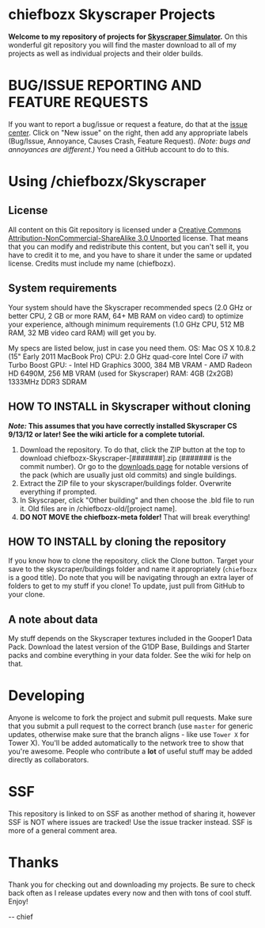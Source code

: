 # chiefbozx Skyscraper Projects

**Welcome to my repository of projects for [Skyscraper Simulator](http://www.skyscrapersim.com).** On this wonderful git repository you will find the master download to all of my projects as well as individual projects and their older builds.

# BUG/ISSUE REPORTING AND FEATURE REQUESTS

If you want to report a bug/issue or request a feature, do that at the [issue center](https://github.com/chiefbozx/Skyscraper/issues). Click on "New issue" on the right, then add any appropriate labels (Bug/Issue, Annoyance, Causes Crash, Feature Request). _(Note: bugs and annoyances are different.)_ You need a GitHub account to do to this.

# Using /chiefbozx/Skyscraper

## License

All content on this Git repository is licensed under a [Creative Commons Attribution-NonCommercial-ShareAlike 3.0 Unported](http://creativecommons.org/licenses/by-nc-sa/3.0/) license. That means that you can modify and redistribute this content, but you can't sell it, you have to credit it to me, and you have to share it under the same or updated license. Credits must include my name (chiefbozx).

## System requirements

Your system should have the Skyscraper recommended specs (2.0 GHz or better CPU, 2 GB or more RAM, 64+ MB RAM on video card) to optimize your experience, although minimum requirements (1.0 GHz CPU, 512 MB RAM, 32 MB video card RAM) will get you by.

My specs are listed below, just in case you need them.
    OS:  Mac OS X 10.8.2 (15" Early 2011 MacBook Pro)
    CPU: 2.0 GHz quad-core Intel Core i7 with Turbo Boost
    GPU: - Intel HD Graphics 3000, 384 MB VRAM
         - AMD Radeon HD 6490M, 256 MB VRAM (used for Skyscraper)
    RAM: 4GB (2x2GB) 1333MHz DDR3 SDRAM

## HOW TO INSTALL in Skyscraper without cloning

___Note:_ This assumes that you have correctly installed Skyscraper CS 9/13/12 or later! See the wiki article for a complete tutorial.__

1. Download the repository. To do that, click the ZIP button at the top to download chiefbozx-Skyscraper-[#######].zip (####### is the commit number). Or go to the [downloads page](https://github.com/chiefbozx/Skyscraper/downloads) for notable versions of the pack (which are usually just old commits) and single buildings.
2. Extract the ZIP file to your skyscraper/buildings folder. Overwrite everything if prompted.
3. In Skyscraper, click "Other building" and then choose the .bld file to run it. Old files are in /chiefbozx-old/[project name].
4. __DO NOT MOVE the chiefbozx-meta folder!__ That will break everything!

## HOW TO INSTALL by cloning the repository

If you know how to clone the repository, click the Clone button. Target your save to the skyscraper/buildings folder and name it appropriately (`chiefbozx` is a good title). Do note that you will be navigating through an extra layer of folders to get to my stuff if you clone! To update, just pull from GitHub to your clone.

## A note about data

My stuff depends on the Skyscraper textures included in the Gooper1 Data Pack. Download the latest version of the G1DP Base, Buildings and Starter packs and combine everything in your data folder. See the wiki for help on that.

# Developing

Anyone is welcome to fork the project and submit pull requests. Make sure that you submit a pull request to the correct branch (use `master` for generic updates, otherwise make sure that the branch aligns - like use `Tower X` for Tower X). You'll be added automatically to the network tree to show that you're awesome. People who contribute a __lot__ of useful stuff may be added directly as collaborators.

# SSF

This repository is linked to on SSF as another method of sharing it, however SSF is NOT where issues are tracked! Use the issue tracker instead. SSF is more of a general comment area.

# Thanks

Thank you for checking out and downloading my projects. Be sure to check back often as I release updates every now and then with tons of cool stuff. Enjoy!

-- chief